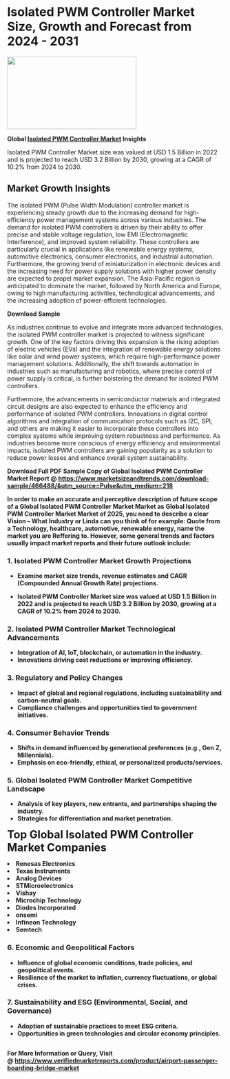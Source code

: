 <H1>Isolated PWM Controller Market Size, Growth and Forecast from 2024 - 2031</H1><img class="aligncenter size-medium wp-image-584254" src="https://thirdeyenews.in/wp-content/uploads/2024/09/Global-Market-Research-300x168.jpeg" alt="" width="300" height="168" /><p><strong>Global&nbsp;<a href="https://www.marketsizeandtrends.com/download-sample/466488/&amp;utm_source=Pulse&amp;utm_medium=218">Isolated PWM Controller Market</a> Insights</strong></p><p>Isolated PWM Controller Market size was valued at USD 1.5 Billion in 2022 and is projected to reach USD 3.2 Billion by 2030, growing at a CAGR of 10.2% from 2024 to 2030.</p><p><h2>Market Growth Insights</h2> <p>The isolated PWM (Pulse Width Modulation) controller market is experiencing steady growth due to the increasing demand for high-efficiency power management systems across various industries. The demand for isolated PWM controllers is driven by their ability to offer precise and stable voltage regulation, low EMI (Electromagnetic Interference), and improved system reliability. These controllers are particularly crucial in applications like renewable energy systems, automotive electronics, consumer electronics, and industrial automation. Furthermore, the growing trend of miniaturization in electronic devices and the increasing need for power supply solutions with higher power density are expected to propel market expansion. The Asia-Pacific region is anticipated to dominate the market, followed by North America and Europe, owing to high manufacturing activities, technological advancements, and the increasing adoption of power-efficient technologies.</p> <p><strong>Download Sample</strong></p> <p>As industries continue to evolve and integrate more advanced technologies, the isolated PWM controller market is projected to witness significant growth. One of the key factors driving this expansion is the rising adoption of electric vehicles (EVs) and the integration of renewable energy solutions like solar and wind power systems, which require high-performance power management solutions. Additionally, the shift towards automation in industries such as manufacturing and robotics, where precise control of power supply is critical, is further bolstering the demand for isolated PWM controllers.</p> <p>Furthermore, the advancements in semiconductor materials and integrated circuit designs are also expected to enhance the efficiency and performance of isolated PWM controllers. Innovations in digital control algorithms and integration of communication protocols such as I2C, SPI, and others are making it easier to incorporate these controllers into complex systems while improving system robustness and performance. As industries become more conscious of energy efficiency and environmental impacts, isolated PWM controllers are gaining popularity as a solution to reduce power losses and enhance overall system sustainability.</p> <p><strong></p><p><span class=""><strong>Download Full PDF Sample Copy of Global Isolated PWM Controller Market Report</strong> @ <a href="https://www.marketsizeandtrends.com/download-sample/466488/&amp;utm_source=Pulse&amp;utm_medium=218" target="_blank">https://www.marketsizeandtrends.com/download-sample/466488/&amp;utm_source=Pulse&amp;utm_medium=218</a></span></p><p>In order to make an accurate and perceptive description of future scope of a Global&nbsp;Isolated PWM Controller Market Market as Global&nbsp;Isolated PWM Controller Market Market of 2025, you need to describe a clear Vision &ndash; What Industry or Linda can you think of for example: Quote from a Technology, healthcare, automotive, renewable energy, name the market you are Reffering to. However, some general trends and factors usually impact market reports and their future outlook include:</p><h3>1.&nbsp;<strong>Isolated PWM Controller Market Growth Projections</strong></h3><ul><li>Examine market size trends, revenue estimates and CAGR (Compounded Annual Growth Rate) projections.</li><li><p>Isolated PWM Controller Market size was valued at USD 1.5 Billion in 2022 and is projected to reach USD 3.2 Billion by 2030, growing at a CAGR of 10.2% from 2024 to 2030.</p></li></ul><h3>2.&nbsp;<strong>Isolated PWM Controller Market Technological Advancements</strong></h3><ul><li>Integration of AI, IoT, blockchain, or automation in the industry.</li><li>Innovations driving cost reductions or improving efficiency.</li></ul><h3>3.&nbsp;<strong>Regulatory and Policy Changes</strong></h3><ul><li>Impact of global and regional regulations, including sustainability and carbon-neutral goals.</li><li>Compliance challenges and opportunities tied to government initiatives.</li></ul><h3>4.&nbsp;<strong>Consumer Behavior Trends</strong></h3><ul><li>Shifts in demand influenced by generational preferences (e.g., Gen Z, Millennials).</li><li>Emphasis on eco-friendly, ethical, or personalized products/services.</li></ul><h3>5.&nbsp;<strong>Global Isolated PWM Controller Market Competitive Landscape</strong></h3><ul><li>Analysis of key players, new entrants, and partnerships shaping the industry.</li><li>Strategies for differentiation and market penetration.</li></ul><p data-pm-slice="1 1 []"><span style="color: inherit; font-family: inherit; font-size: 25px;">Top Global Isolated PWM Controller Market Companies</span></p><div class="" data-test-id=""><p><li>Renesas Electronics</li><li> Texas Instruments</li><li> Analog Devices</li><li> STMicroelectronics</li><li> Vishay</li><li> Microchip Technology</li><li> Diodes Incorporated</li><li> onsemi</li><li> Infineon Technology</li><li> Semtech</li></p></div><h3>6.&nbsp;<strong>Economic and Geopolitical Factors</strong></h3><ul><li>Influence of global economic conditions, trade policies, and geopolitical events.</li><li>Resilience of the market to inflation, currency fluctuations, or global crises.</li></ul><h3>7.&nbsp;<strong>Sustainability and ESG (Environmental, Social, and Governance)</strong></h3><ul><li>Adoption of sustainable practices to meet ESG criteria.</li><li>Opportunities in green technologies and circular economy principles.</li></ul><h2><strong style="font-size: 14px;">For More Information or Query, Visit @&nbsp;</strong><a style="background-color: #ffffff; font-size: 14px;" href="https://www.marketsizeandtrends.com/report/isolated-pwm-controller-market/" target="_blank">https://www.verifiedmarketreports.com/product/airport-passenger-boarding-bridge-market</a></h2>
